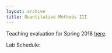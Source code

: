 ```yaml
---
layout: archive
title: Quantitative Methods III
---
```


Teaching evaluation for Spring 2018 [here](https://shanexuan.github.io/files/qm3-eval-sp18.pdf).

Lab Schedule: 
